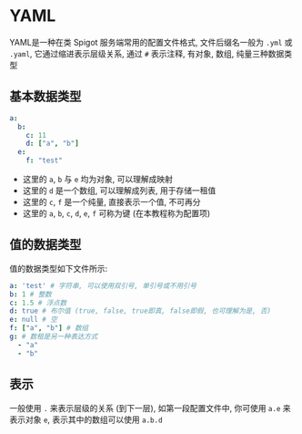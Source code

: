 # YAML

YAML是一种在类 Spigot 服务端常用的配置文件格式, 文件后缀名一般为 `.yml` 或 `.yaml`, 它通过缩进表示层级关系, 通过 `#` 表示注释, 有对象, 数组, 纯量三种数据类型

## 基本数据类型

```yml
a:
  b:
    c: 11
    d: ["a", "b"]
  e:
    f: "test"
```

- 这里的 `a`, `b` 与 `e` 均为对象, 可以理解成映射
- 这里的 `d` 是一个数组, 可以理解成列表, 用于存储一租值
- 这里的 `c`, `f` 是一个纯量, 直接表示一个值, 不可再分
- 这里的 `a`, `b`, `c`, `d`, `e`, `f` 可称为键 (在本教程称为配置项)

## 值的数据类型
值的数据类型如下文件所示:

```yml
a: 'test' # 字符串, 可以使用双引号, 单引号或不用引号 
b: 1 # 整数
c: 1.5 # 浮点数
d: true # 布尔值 (true, false, true即真, false即假, 也可理解为是, 否)
e: null # 空
f: ["a", "b"] # 数组
g: # 数租是另一种表达方式
  - "a" 
  - "b"
```

## 表示

一般使用 `.` 来表示层级的关系 (到下一层), 如第一段配置文件中, 你可使用 `a.e` 来表示对象 `e`, 表示其中的数组可以使用 `a.b.d`

